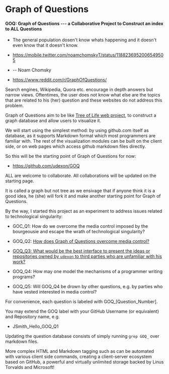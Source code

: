 # Graph of Questions
#### GOQ: Graph of Questions --- a Collaborative Project to Construct an index to ALL Questions

- The general population dosen't know whats happening and it doesn't even know that it doesn't know. 
- https://mobile.twitter.com/noamchomskyT/status/1188236952006549505
- -- Noam Chomsky

- https://www.reddit.com/r/GraphOfQuestions/

Search engines, Wikipedia, Quora etc. encourage in depth answers but narrow views. Oftentimes, the user does not know what else are the topics that are related to his (her) question and these websites do not address this problem.

Graph of Questions aim to be like [Tree of Life web project](http://tolweb.org/tree/), to construct a graph database and allow users to visualize it.

We will start using the simplest method: by using github.com itself as database, as it supports Markdown format which most programmers are familiar with. The rest of the visualization modules can be built on the client side, or on web pages which access github markdown files directly.

So this will be the starting point of Graph of Questions for now:

- https://github.com/udexon/GOQ

ALL are welcome to collaborate. All collaborations will be updated on the starting page.

It is called a graph but not tree as we ensivage that if anyone think it is a good idea, he (she) will fork it and make another starting point for Graph of Questions.

By the way, I started this project as an experiment to address issues related to technological singularity:

- GOC_Q1: How do we overcome the media control imposed by the bourgeousie and escape the wrath of technological singularity?

- GOQ_Q2: [How does Graph of Questions overcome media control?](https://github.com/udexon/GOQ/blob/master/Q2_Media_Control.md)

- [GOQ_Q3: What would be the best interface to present the ideas or repositories owned by `udexon` to  third parties who are unfamiliar with his work?](https://github.com/udexon/GOQ/blob/master/Q2_Media_Control.md#GOQ_Q3)
- GOQ_Q4: How may one model the mechanisms of a programmer writing programs?
- GOQ_Q5: Will GOQ_Q4 be drown by other questions, e.g. by parties who have vested interested in media control?

For convenience, each question is labeled with GOQ_[Question_Number].

You may extend the GOQ label with your GitHub Username (or equivalent) and Repository name, e.g.

- JSmith_Hello_GOQ_Q1

Updating the question database consists of simply running `grep GOQ_` over markdown files.

More complex HTML and Markdown tagging such as <a name> can be automated with various client side commands, creating a client-server ecosystem based on GitHub, a powerful and virtually unlimited storage backed by Linus Torvalds and Microsoft!
